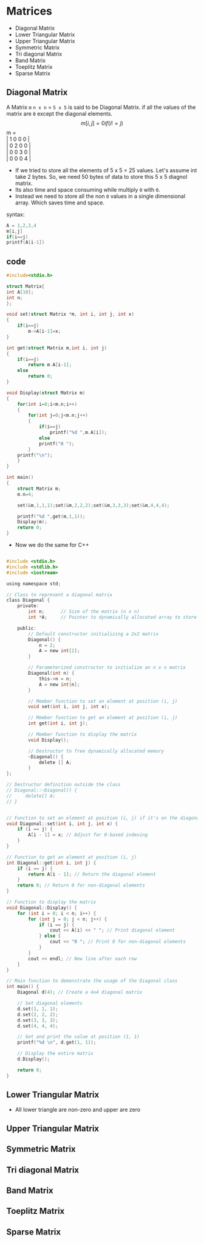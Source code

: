 # Matrices

- Diagonal Matrix
- Lower Triangular Matrix
- Upper Triangular Matrix
- Symmetric Matrix
- Tri diagonal Matrix
- Band Matrix
- Toeplitz Matrix
- Sparse Matrix

## Diagonal Matrix

A Matrix `m` `n x n` = `5 x 5` is said to be Diagonal Matrix. if all the values of the matrix are `0` except the diagonal elements.
$$m[i,j]=0  if(i!=j) $$
m =  
| 1 0 0 0 |  
| 0 2 0 0 |  
| 0 0 3 0 |  
| 0 0 0 4 |  

- If we tried to store all the elements of 5 x 5 = 25 values. Let's assume int take 2 bytes. So, we need 50 bytes of data to store this 5 x 5 diagnol matrix.
- Its also time and space consuming while multiply `0` with `0`.
- Instead we need to store all the non `0` values in a single dimensional array. Which saves time and space.

syntax:

```C
A = 1,2,3,4
m[i,j]
if(i==j)
printf(A[i-1])
```

## code

```C
#include<stdio.h>

struct Matrix{
int A[10];
int n;
};

void set(struct Matrix *m, int i, int j, int x)
{
    if(i==j)
        m->A[i-1]=x;
}

int get(struct Matrix m,int i, int j)
{
    if(i==j)
        return m.A[i-1];
    else 
        return 0;
}

void Display(struct Matrix m)
{
    for(int i=0;i<m.n;i++)
    {
        for(int j=0;j<m.n;j++)
        {
            if(i==j)
                printf("%d ",m.A[i]);
            else
            printf("0 ");
        }
    printf("\n");
    }
}

int main()
{
    struct Matrix m;
    m.n=4;

    set(&m,1,1,1);set(&m,2,2,2);set(&m,3,3,3);set(&m,4,4,4);

    printf("%d ",get(m,1,1));
    Display(m);
    return 0;
}
```

- Now we do the same for C++

```c

#include <stdio.h>
#include <stdlib.h>
#include <iostream>

using namespace std;

// Class to represent a diagonal matrix
class Diagonal {
    private:
        int n;      // Size of the matrix (n x n)
        int *A;     // Pointer to dynamically allocated array to store diagonal elements

    public:
        // Default constructor initializing a 2x2 matrix
        Diagonal() {
            n = 2;
            A = new int[2];
        }

        // Parameterized constructor to initialize an n x n matrix
        Diagonal(int n) {
            this->n = n;
            A = new int[n];
        }

        // Member function to set an element at position (i, j)
        void set(int i, int j, int x);

        // Member function to get an element at position (i, j)
        int get(int i, int j);

        // Member function to display the matrix
        void Display();

        // Destructor to free dynamically allocated memory
        ~Diagonal() {
            delete [] A;
        }
};

// Destructor definition outside the class
// Diagonal::~Diagonal() {
//     delete[] A;
// }


// Function to set an element at position (i, j) if it's on the diagonal
void Diagonal::set(int i, int j, int x) {
    if (i == j) {
        A[i - 1] = x; // Adjust for 0-based indexing
    }
}

// Function to get an element at position (i, j)
int Diagonal::get(int i, int j) {
    if (i == j) {
        return A[i - 1]; // Return the diagonal element
    }
    return 0; // Return 0 for non-diagonal elements
}

// Function to display the matrix
void Diagonal::Display() {
    for (int i = 0; i < n; i++) {
        for (int j = 0; j < n; j++) {
            if (i == j) {
                cout << A[i] << " "; // Print diagonal element
            } else {
                cout << "0 "; // Print 0 for non-diagonal elements
            }
        }
        cout << endl; // New line after each row
    }
}

// Main function to demonstrate the usage of the Diagonal class
int main() {
    Diagonal d(4); // Create a 4x4 diagonal matrix

    // Set diagonal elements
    d.set(1, 1, 1);
    d.set(2, 2, 2);
    d.set(3, 3, 3);
    d.set(4, 4, 4);

    // Get and print the value at position (1, 1)
    printf("%d \n", d.get(1, 1));

    // Display the entire matrix
    d.Display();

    return 0;
}

```

## Lower Triangular Matrix

- All lower triangle are non-zero and upper are zero

## Upper Triangular Matrix

## Symmetric Matrix

## Tri diagonal Matrix

## Band Matrix

## Toeplitz Matrix

## Sparse Matrix
